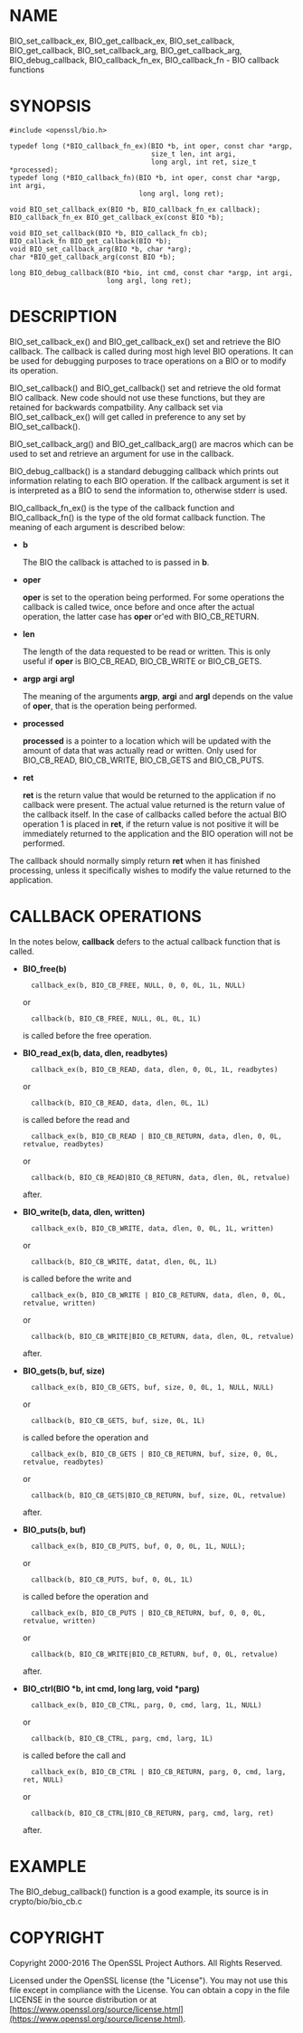 # NAME

BIO\_set\_callback\_ex, BIO\_get\_callback\_ex, BIO\_set\_callback, BIO\_get\_callback,
BIO\_set\_callback\_arg, BIO\_get\_callback\_arg, BIO\_debug\_callback,
BIO\_callback\_fn\_ex, BIO\_callback\_fn
\- BIO callback functions

# SYNOPSIS

    #include <openssl/bio.h>

    typedef long (*BIO_callback_fn_ex)(BIO *b, int oper, const char *argp,
                                       size_t len, int argi,
                                       long argl, int ret, size_t *processed);
    typedef long (*BIO_callback_fn)(BIO *b, int oper, const char *argp, int argi,
                                    long argl, long ret);

    void BIO_set_callback_ex(BIO *b, BIO_callback_fn_ex callback);
    BIO_callback_fn_ex BIO_get_callback_ex(const BIO *b);

    void BIO_set_callback(BIO *b, BIO_callack_fn cb);
    BIO_callack_fn BIO_get_callback(BIO *b);
    void BIO_set_callback_arg(BIO *b, char *arg);
    char *BIO_get_callback_arg(const BIO *b);

    long BIO_debug_callback(BIO *bio, int cmd, const char *argp, int argi,
                            long argl, long ret);

# DESCRIPTION

BIO\_set\_callback\_ex() and BIO\_get\_callback\_ex() set and retrieve the BIO
callback. The callback is called during most high level BIO operations. It can
be used for debugging purposes to trace operations on a BIO or to modify its
operation.

BIO\_set\_callback() and BIO\_get\_callback() set and retrieve the old format BIO
callback. New code should not use these functions, but they are retained for
backwards compatbility. Any callback set via BIO\_set\_callback\_ex() will get
called in preference to any set by BIO\_set\_callback().

BIO\_set\_callback\_arg() and BIO\_get\_callback\_arg() are macros which can be
used to set and retrieve an argument for use in the callback.

BIO\_debug\_callback() is a standard debugging callback which prints
out information relating to each BIO operation. If the callback
argument is set it is interpreted as a BIO to send the information
to, otherwise stderr is used.

BIO\_callback\_fn\_ex() is the type of the callback function and BIO\_callback\_fn()
is the type of the old format callback function. The meaning of each argument
is described below:

- **b**

    The BIO the callback is attached to is passed in **b**.

- **oper**

    **oper** is set to the operation being performed. For some operations
    the callback is called twice, once before and once after the actual
    operation, the latter case has **oper** or'ed with BIO\_CB\_RETURN.

- **len**

    The length of the data requested to be read or written. This is only useful if
    **oper** is BIO\_CB\_READ, BIO\_CB\_WRITE or BIO\_CB\_GETS.

- **argp** **argi** **argl**

    The meaning of the arguments **argp**, **argi** and **argl** depends on
    the value of **oper**, that is the operation being performed.

- **processed**

    **processed** is a pointer to a location which will be updated with the amount of
    data that was actually read or written. Only used for BIO\_CB\_READ, BIO\_CB\_WRITE,
    BIO\_CB\_GETS and BIO\_CB\_PUTS.

- **ret**

    **ret** is the return value that would be returned to the
    application if no callback were present. The actual value returned
    is the return value of the callback itself. In the case of callbacks
    called before the actual BIO operation 1 is placed in **ret**, if
    the return value is not positive it will be immediately returned to
    the application and the BIO operation will not be performed.

The callback should normally simply return **ret** when it has
finished processing, unless it specifically wishes to modify the
value returned to the application.

# CALLBACK OPERATIONS

In the notes below, **callback** defers to the actual callback
function that is called.

- **BIO\_free(b)**

        callback_ex(b, BIO_CB_FREE, NULL, 0, 0, 0L, 1L, NULL)

    or

        callback(b, BIO_CB_FREE, NULL, 0L, 0L, 1L)

    is called before the free operation.

- **BIO\_read\_ex(b, data, dlen, readbytes)**

        callback_ex(b, BIO_CB_READ, data, dlen, 0, 0L, 1L, readbytes)

    or

        callback(b, BIO_CB_READ, data, dlen, 0L, 1L)

    is called before the read and

        callback_ex(b, BIO_CB_READ | BIO_CB_RETURN, data, dlen, 0, 0L, retvalue, readbytes)

    or

        callback(b, BIO_CB_READ|BIO_CB_RETURN, data, dlen, 0L, retvalue)

    after.

- **BIO\_write(b, data, dlen, written)**

        callback_ex(b, BIO_CB_WRITE, data, dlen, 0, 0L, 1L, written)

    or

        callback(b, BIO_CB_WRITE, datat, dlen, 0L, 1L)

    is called before the write and

        callback_ex(b, BIO_CB_WRITE | BIO_CB_RETURN, data, dlen, 0, 0L, retvalue, written)

    or

        callback(b, BIO_CB_WRITE|BIO_CB_RETURN, data, dlen, 0L, retvalue)

    after.

- **BIO\_gets(b, buf, size)**

        callback_ex(b, BIO_CB_GETS, buf, size, 0, 0L, 1, NULL, NULL)

    or

        callback(b, BIO_CB_GETS, buf, size, 0L, 1L)

    is called before the operation and

        callback_ex(b, BIO_CB_GETS | BIO_CB_RETURN, buf, size, 0, 0L, retvalue, readbytes)

    or

        callback(b, BIO_CB_GETS|BIO_CB_RETURN, buf, size, 0L, retvalue)

    after.

- **BIO\_puts(b, buf)**

        callback_ex(b, BIO_CB_PUTS, buf, 0, 0, 0L, 1L, NULL);

    or

        callback(b, BIO_CB_PUTS, buf, 0, 0L, 1L)

    is called before the operation and

        callback_ex(b, BIO_CB_PUTS | BIO_CB_RETURN, buf, 0, 0, 0L, retvalue, written)

    or

        callback(b, BIO_CB_WRITE|BIO_CB_RETURN, buf, 0, 0L, retvalue)

    after.

- **BIO\_ctrl(BIO \*b, int cmd, long larg, void \*parg)**

        callback_ex(b, BIO_CB_CTRL, parg, 0, cmd, larg, 1L, NULL)

    or

        callback(b, BIO_CB_CTRL, parg, cmd, larg, 1L)

    is called before the call and

        callback_ex(b, BIO_CB_CTRL | BIO_CB_RETURN, parg, 0, cmd, larg, ret, NULL)

    or

        callback(b, BIO_CB_CTRL|BIO_CB_RETURN, parg, cmd, larg, ret)

    after.

# EXAMPLE

The BIO\_debug\_callback() function is a good example, its source is
in crypto/bio/bio\_cb.c

# COPYRIGHT

Copyright 2000-2016 The OpenSSL Project Authors. All Rights Reserved.

Licensed under the OpenSSL license (the "License").  You may not use
this file except in compliance with the License.  You can obtain a copy
in the file LICENSE in the source distribution or at
[https://www.openssl.org/source/license.html](https://www.openssl.org/source/license.html).
